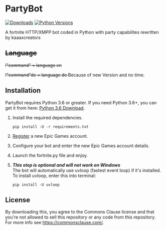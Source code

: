 # PartyBot 

[![Downloads](https://pepy.tech/badge/benbotasync)](https://pepy.tech/project/benbotasync)
[![Python Versions](https://img.shields.io/badge/python-3.6%20%7C%203.7%20%7C%203.8-blue)](https://www.python.org/downloads/release/python-360/) 

A fortnite HTTP/XMPP bot coded in Python with party capabilites rewritten by kaaaxcreators
<s>
## Language
!"command" = 
        language en

!"command"de =
        language de
</s>
Because of new Version and no time.

## Installation
PartyBot requires Python 3.6 or greater. If you need Python 3.6+, you can get it from here: [Python 3.6 Download](https://www.python.org/downloads/release/python-360/ "Python 3.6 Download").


1. Install the required dependencies.

    ```
    pip install -U -r requirements.txt
    ```

2. [Register](https://epicgames.com/id/register) a new Epic Games account.

3. Configure your bot and enter the new Epic Games account details.

3. Launch the fortnite.py file and enjoy.

4. ***This step is optional and will not work on Windows*** <br>The bot will automatically use uvloop (fastest event loop) if it's installed. To install uvloop, enter this into terminal:

    ```
    pip install -U uvloop
    ```

## License
By downloading this, you agree to the Commons Clause license and that you're not allowed to sell this repository or any code from this repository. For more info see https://commonsclause.com/.

